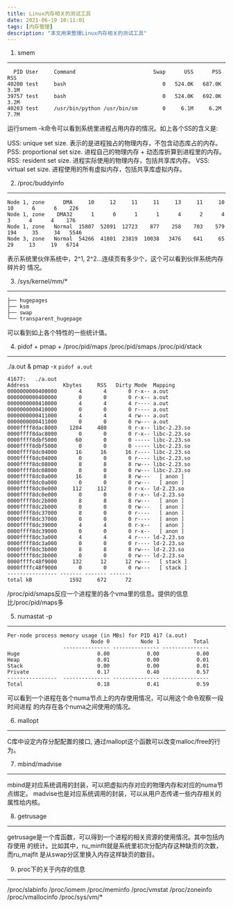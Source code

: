 ```yaml
---
title: Linux内存相关的测试工具
date: 2021-06-19 10:11:01
tags: [内存管理]
description: "本文用来整理Linux内存相关的测试工具"
---
```


1. smem
-------
```
  PID User     Command                         Swap      USS      PSS      RSS 
40200 test     bash                               0   524.0K   687.0K     3.1M 
39757 test     bash                               0   524.0K   692.0K     3.2M 
40203 test     /usr/bin/python /usr/bin/sm        0     6.1M     6.2M     7.7M 
```
运行smem -k命令可以看到系统里进程占用内存的情况。如上各个SS的含义是:

 USS: unique set size. 表示的是进程独占的物理内存，不包含动态库占的内存。
 PSS: proportional set size. 进程自己的物理内存 + 动态库折算到进程里的内存。
 RSS: resident set size. 进程实际使用的物理内存，包括共享库内存。
 VSS: virtual set size. 进程使用的所有虚拟内存，包括共享库虚拟内存。

2. /proc/buddyinfo
------------------
```
Node 1, zone      DMA     10     12     11     11     13     11     10     10      6      6    226 
Node 1, zone    DMA32      1      0      1      1      4      2      4      3      4      4    176 
Node 1, zone   Normal  15807  52091  12723    877    258    703    579    194     35     34   5546 
Node 3, zone   Normal  54266  41801  23819  10038   3476    641     65     29     13     19   6714 
```
表示系统里伙伴系统中，2^1, 2^2...连续页有多少个，这个可以看到伙伴系统内存碎片的
情况。

3. /sys/kernel/mm/*
-------------------
```
├── hugepages
├── ksm
├── swap
└── transparent_hugepage
```
可以看到如上各个特性的一些统计值。

4. pidof + pmap + /proc/pid/maps /proc/pid/smaps /proc/pid/stack
----------------------------------------------------------------
./a.out &
pmap -x `pidof a.out`
```
41677:   ./a.out
Address           Kbytes     RSS   Dirty Mode  Mapping
0000000000400000       4       4       0 r-x-- a.out
0000000000400000       0       0       0 r-x-- a.out
0000000000410000       4       4       4 r---- a.out
0000000000410000       0       0       0 r---- a.out
0000000000411000       4       4       4 rw--- a.out
0000000000411000       0       0       0 rw--- a.out
0000ffff8dac8000    1204     480       0 r-x-- libc-2.23.so
0000ffff8dac8000       0       0       0 r-x-- libc-2.23.so
0000ffff8dbf5000      60       0       0 ----- libc-2.23.so
0000ffff8dbf5000       0       0       0 ----- libc-2.23.so
0000ffff8dc04000      16      16      16 r---- libc-2.23.so
0000ffff8dc04000       0       0       0 r---- libc-2.23.so
0000ffff8dc08000       8       8       8 rw--- libc-2.23.so
0000ffff8dc08000       0       0       0 rw--- libc-2.23.so
0000ffff8dc0a000      16       8       8 rw---   [ anon ]
0000ffff8dc0a000       0       0       0 rw---   [ anon ]
0000ffff8dc0e000     112     112       0 r-x-- ld-2.23.so
0000ffff8dc0e000       0       0       0 r-x-- ld-2.23.so
0000ffff8dc2b000       8       8       8 rw---   [ anon ]
0000ffff8dc2b000       0       0       0 rw---   [ anon ]
0000ffff8dc37000       8       0       0 r----   [ anon ]
0000ffff8dc37000       0       0       0 r----   [ anon ]
0000ffff8dc39000       4       4       0 r-x--   [ anon ]
0000ffff8dc39000       0       0       0 r-x--   [ anon ]
0000ffff8dc3a000       4       4       4 r---- ld-2.23.so
0000ffff8dc3a000       0       0       0 r---- ld-2.23.so
0000ffff8dc3b000       8       8       8 rw--- ld-2.23.so
0000ffff8dc3b000       0       0       0 rw--- ld-2.23.so
0000ffffc48f9000     132      12      12 rw---   [ stack ]
0000ffffc48f9000       0       0       0 rw---   [ stack ]
---------------- ------- ------- ------- 
total kB            1592     672      72
```

/proc/pid/smaps反应一个进程里的各个vma里的信息。提供的信息比/proc/pid/maps多

5. numastat -p <pid>
--------------------
```
Per-node process memory usage (in MBs) for PID 417 (a.out)
                           Node 0          Node 1           Total
                  --------------- --------------- ---------------
Huge                         0.00            0.00            0.00
Heap                         0.01            0.00            0.01
Stack                        0.00            0.00            0.01
Private                      0.17            0.40            0.57
----------------  --------------- --------------- ---------------
Total                        0.18            0.41            0.59
```
可以看到一个进程在各个numa节点上的内存使用情况，可以用这个命令观察一段时间进程
的内存在各个numa之间使用的情况。

6. mallopt
----------
C库中设定内存分配配置的接口, 通过mallopt这个函数可以改变malloc/free的行为。

7. mbind/madvise
----------------
mbind是对应系统调用的封装，可以把虚拟内存对应的物理内存和对应的numa节点绑定。
madvise也是对应系统调用的封装，可以从用户态传递一些内存相关的属性给内核。

8. getrusage
------------
getrusage是一个库函数，可以得到一个进程的相关资源的使用情况。其中包括内存使用
的统计。比如其中，ru_minflt就是系统里初次分配内存这种缺页的次数，而ru_majflt
是从swap分区里换入内存这样缺页的数目。

9. proc下的关于内存的信息
-------------------------
/proc/slabinfo
/proc/iomem
/proc/meminfo
/proc/vmstat
/proc/zoneinfo
/proc/vmallocinfo
/proc/sys/vm/*
